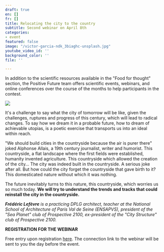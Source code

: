 ```yaml
---
draft: true
en: []
fr: []
title: Relocating the city to the country
subtitle: Second webinar on April 8th
categories:
- event
featured: false
image: "/victor-garcia-ndk_3biaghc-unsplash.jpg"
youtube_video_id: ''
background_color: ''
file: ''

---
```

In addition to the scientific resources available in the "Food for thought" section, the Positive Future team offers scientific events, webinars, and online conferences over the course of the months to help participants in the contest.

![](/webinaire_8avril_en.png)

It's a challenge to say what the city of tomorrow will be like, given the challenges, ruptures and progress of this century, which will lead to radical changes. To say how we dream it in a probable future, how to dream of achievable utopias, is a poetic exercise that transports us into an ideal within reach.

"We should build cities in the countryside because the air is purer there" joked Alphonse Allais, a 19th century journalist, writer and humorist. This countryside, a flat landscape where the first fields were established, humanity invented agriculture. This countryside which allowed the creation of the city... The city was indeed built in the countryside. A serious joke after all. But how could the city forget the countryside that gave birth to it? This domesticated nature without which it was nothing.

The future inevitably turns to this nature, this countryside, which worries us so much today. **We will try to understand the trends and tracks that could reinstall the city in the countryside.**

**_Frédéric Lefèvre_** _is a practicing DPLG architect, teacher at the National School of Architecture of Paris Val de Seine (ENSAPVS), president of the "Sea Planet" club of Prospective 2100, ex-president of the "City Structure" club of Prospective 2100._

**REGISTRATION FOR THE WEBINAR**

Free entry upon registration [here](https://www.weezevent.com/webinaire-reinstaller-la-ville-a-la-campagne). The connection link to the webinar will be sent to you the day before the event.